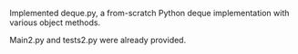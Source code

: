 Implemented deque.py, a from-scratch Python deque implementation with various object methods.

Main2.py and tests2.py were already provided.